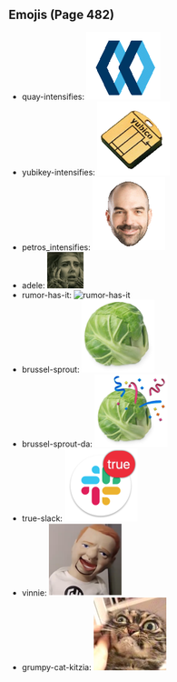 
## Emojis (Page 482)

* quay-intensifies: ![quay-intensifies](output/quay-intensifies.gif)
* yubikey-intensifies: ![yubikey-intensifies](output/yubikey-intensifies.gif)
* petros_intensifies: ![petros_intensifies](output/petros_intensifies.gif)
* adele: ![adele](output/adele.jpg)
* rumor-has-it: ![rumor-has-it](output/rumor-has-it)
* brussel-sprout: ![brussel-sprout](output/brussel-sprout.png)
* brussel-sprout-da: ![brussel-sprout-da](output/brussel-sprout-da.png)
* true-slack: ![true-slack](output/true-slack.png)
* vinnie: ![vinnie](output/vinnie.png)
* grumpy-cat-kitzia: ![grumpy-cat-kitzia](output/grumpy-cat-kitzia.jpg)

